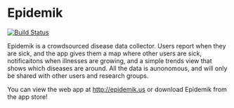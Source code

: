 # Epidemik

[![Build Status](https://travis-ci.org/epidemik-dev/api.svg?branch=master)](https://travis-ci.org/epidemik-dev/api)

Epidemik is a crowdsourced disease data collector. Users report when they are sick, and the app gives them a map where other users are sick, notificaitons when illnesses are growing, and a simple trends view that shows which diseases are around. All the data is aunonomous, and will only be shared with other users and research groups. 

You can view the web app at http://epidemik.us or download Epidemik from the app store!
